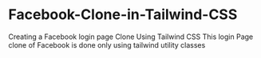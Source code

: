# Facebook-Clone-in-Tailwind-CSS
Creating a Facebook login page Clone Using Tailwind CSS
This login Page clone of Facebook is done only using tailwind utility classes
